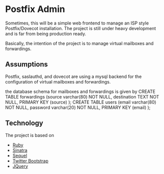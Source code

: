 Postfix Admin
=============

Sometimes, this will be a simple web frontend to manage an ISP style Postfix/Dovecot installation.
The project is still under heavy development and is far from being production ready.

Basically, the intention of the project is to manage virtual mailboxes and forwardings.

Assumptions
-----------

Postfix, saslauthd, and dovecot are using a mysql backend for the configuration of virtual
mailboxes and forwardings.

the database schema for mailboxes and forwardings is given by
    CREATE TABLE forwardings (source varchar(80) NOT NULL, destination TEXT NOT NULL, PRIMARY KEY (source) );
    CREATE TABLE users (email varchar(80) NOT NULL, password varchar(20) NOT NULL, PRIMARY KEY (email) );

Technology
----------

The project is based on
- [Ruby](http://www.ruby-lang.org)
- [Sinatra](http://www.sinatrarb.com)
- [Sequel](http://sequel.rubyforge.org)
- [Twitter Bootstrap](http://twitter.github.com/bootstrap)
- [JQuery](http://jquery.org)
